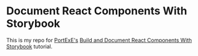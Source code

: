 # Document React Components With Storybook

This is my repo for [PortExE's](https://www.youtube.com/c/PortEXE) [Build and Document React Components With Storybook](https://www.youtube.com/watch?v=lWk5SntifCU&t=448s) tutorial.
